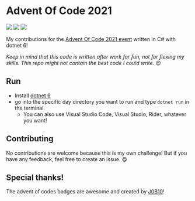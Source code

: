 ﻿# Advent Of Code 2021

![](https://img.shields.io/badge/day%20📅-3-blue)
![](https://img.shields.io/badge/stars%20⭐-4-yellow)
![](https://img.shields.io/badge/days%20completed-2-red)


My contributions for the [Advent Of Code 2021 event](https://adventofcode.com/2021) written in C# with dotnet 6!

_Keep in mind that this code is written after work for fun, not for flexing my skills. This repo might not contain the best code I could write._ 😉

## Run
- Install [dotnet 6](https://dotnet.microsoft.com/download/dotnet/6.0)
- go into the specific day directory you want to run and type `dotnet run` in the terminal.
  - You can also use Visual Studio Code, Visual Studio, Rider, whatever you want!

## Contributing
No contributions are welcome because this is my own challenge! But if you have any feedback, feel free to create an issue. 😋

## Special thanks!
The advent of codes badges are awesome and created by [J0B10](https://github.com/J0B10/aoc-badges-action)!


